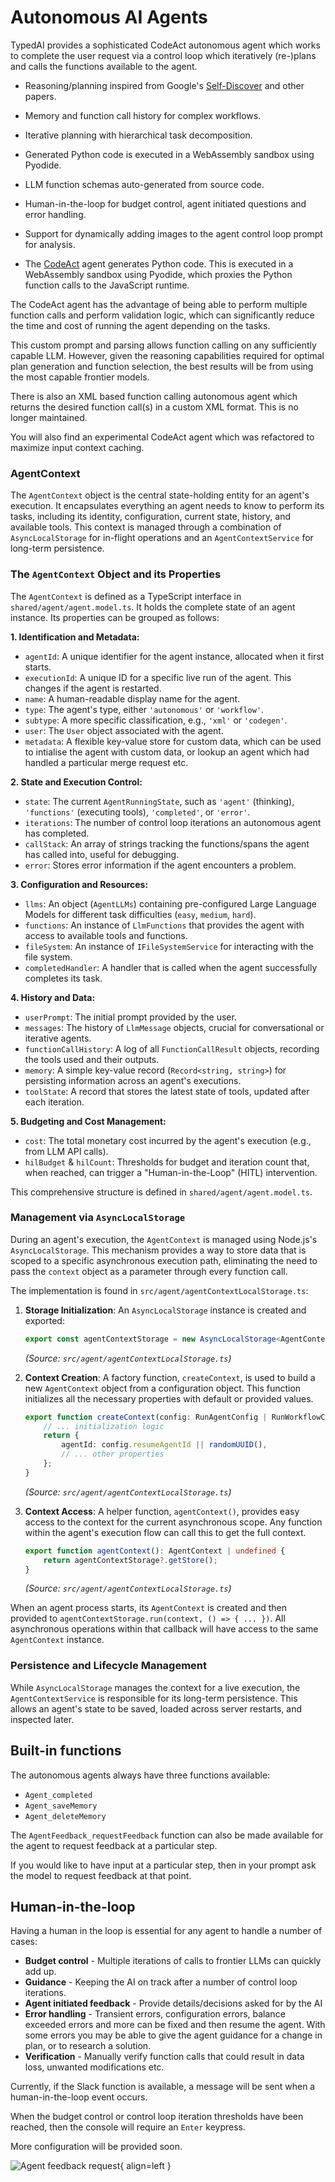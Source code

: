 # Autonomous AI Agents

TypedAI provides a sophisticated CodeAct autonomous agent which works to complete the user request via a control loop which iteratively (re-)plans and calls the functions available to the agent.

- Reasoning/planning inspired from Google's [Self-Discover](https://arxiv.org/abs/2402.03620) and other papers.
- Memory and function call history for complex workflows.
- Iterative planning with hierarchical task decomposition.
- Generated Python code is executed in a WebAssembly sandbox using Pyodide.
- LLM function schemas auto-generated from source code.
- Human-in-the-loop for budget control, agent initiated questions and error handling.
- Support for dynamically adding images to the agent control loop prompt for analysis.


- The [CodeAct](https://arxiv.org/abs/2402.01030) agent generates Python code. This is executed in a WebAssembly sandbox using Pyodide, which proxies the Python function calls to the JavaScript runtime.

The CodeAct agent has the advantage of being able to perform multiple function calls and perform validation logic,
which can significantly reduce the time and cost of running the agent depending on the tasks.

This custom prompt and parsing allows function calling on any sufficiently capable LLM. However, given the reasoning
capabilities required for optimal plan generation and function selection, the best results will be from using the 
most capable frontier models.

There is also an XML based function calling autonomous agent which returns the desired function call(s) in a custom XML format. This is no longer maintained.

You will also find an experimental CodeAct agent which was refactored to maximize input context caching.

### AgentContext

The `AgentContext` object is the central state-holding entity for an agent's execution. It encapsulates everything an agent needs to know to perform its tasks, including its identity, configuration, current state, history, and available tools. This context is managed through a combination of `AsyncLocalStorage` for in-flight operations and an `AgentContextService` for long-term persistence.

### The `AgentContext` Object and its Properties

The `AgentContext` is defined as a TypeScript interface in `shared/agent/agent.model.ts`. It holds the complete state of an agent instance. Its properties can be grouped as follows:

**1. Identification and Metadata:**

*   `agentId`: A unique identifier for the agent instance, allocated when it first starts.
*   `executionId`: A unique ID for a specific live run of the agent. This changes if the agent is restarted.
*   `name`: A human-readable display name for the agent.
*   `type`: The agent's type, either `'autonomous'` or `'workflow'`.
*   `subtype`: A more specific classification, e.g., `'xml'` or `'codegen'`.
*   `user`: The `User` object associated with the agent.
*   `metadata`: A flexible key-value store for custom data, which can be used to intialise the agent with custom data, or lookup an agent which had handled a particular merge request etc.

**2. State and Execution Control:**

*   `state`: The current `AgentRunningState`, such as `'agent'` (thinking), `'functions'` (executing tools), `'completed'`, or `'error'`.
*   `iterations`: The number of control loop iterations an autonomous agent has completed.
*   `callStack`: An array of strings tracking the functions/spans the agent has called into, useful for debugging.
*   `error`: Stores error information if the agent encounters a problem.

**3. Configuration and Resources:**

*   `llms`: An object (`AgentLLMs`) containing pre-configured Large Language Models for different task difficulties (`easy`, `medium`, `hard`).
*   `functions`: An instance of `LlmFunctions` that provides the agent with access to available tools and functions.
*   `fileSystem`: An instance of `IFileSystemService` for interacting with the file system.
*   `completedHandler`: A handler that is called when the agent successfully completes its task.

**4. History and Data:**

*   `userPrompt`: The initial prompt provided by the user.
*   `messages`: The history of `LlmMessage` objects, crucial for conversational or iterative agents.
*   `functionCallHistory`: A log of all `FunctionCallResult` objects, recording the tools used and their outputs.
*   `memory`: A simple key-value record (`Record<string, string>`) for persisting information across an agent's executions.
*   `toolState`: A record that stores the latest state of tools, updated after each iteration.

**5. Budgeting and Cost Management:**

*   `cost`: The total monetary cost incurred by the agent's execution (e.g., from LLM API calls).
*   `hilBudget` & `hilCount`: Thresholds for budget and iteration count that, when reached, can trigger a "Human-in-the-Loop" (HITL) intervention.

This comprehensive structure is defined in `shared/agent/agent.model.ts`.

### Management via `AsyncLocalStorage`

During an agent's execution, the `AgentContext` is managed using Node.js's `AsyncLocalStorage`. This mechanism provides a way to store data that is scoped to a specific asynchronous execution path, eliminating the need to pass the `context` object as a parameter through every function call.

The implementation is found in `src/agent/agentContextLocalStorage.ts`:

1.  **Storage Initialization**: An `AsyncLocalStorage` instance is created and exported:
    ```typescript
    export const agentContextStorage = new AsyncLocalStorage<AgentContext>();
    ```
    *(Source: `src/agent/agentContextLocalStorage.ts`)*

2.  **Context Creation**: A factory function, `createContext`, is used to build a new `AgentContext` object from a configuration object. This function initializes all the necessary properties with default or provided values.
    ```typescript
    export function createContext(config: RunAgentConfig | RunWorkflowConfig): AgentContext {
        // ... initialization logic
        return {
            agentId: config.resumeAgentId || randomUUID(),
            // ... other properties
        };
    }
    ```
    *(Source: `src/agent/agentContextLocalStorage.ts`)*

3.  **Context Access**: A helper function, `agentContext()`, provides easy access to the context for the current asynchronous scope. Any function within the agent's execution flow can call this to get the full context.
    ```typescript
    export function agentContext(): AgentContext | undefined {
        return agentContextStorage?.getStore();
    }
    ```
    *(Source: `src/agent/agentContextLocalStorage.ts`)*

When an agent process starts, its `AgentContext` is created and then provided to `agentContextStorage.run(context, () => { ... })`. All asynchronous operations within that callback will have access to the same `AgentContext` instance.

### Persistence and Lifecycle Management

While `AsyncLocalStorage` manages the context for a live execution, the `AgentContextService` is responsible for its long-term persistence. This allows an agent's state to be saved, loaded across server restarts, and inspected later.

## Built-in functions

The autonomous agents always have three functions available:

- `Agent_completed`
- `Agent_saveMemory`
- `Agent_deleteMemory`

The `AgentFeedback_requestFeedback` function can also be made available for the agent to request feedback at a particular step.

If you would like to have input at a particular step, then in your prompt ask the model to request feedback at that point.

## Human-in-the-loop

Having a human in the loop is essential for any agent to handle a number of cases:

- **Budget control** - Multiple iterations of calls to frontier LLMs can quickly add up.
- **Guidance** - Keeping the AI on track after a number of control loop iterations.
- **Agent initiated feedback** - Provide details/decisions asked for by the AI
- **Error handling** - Transient errors, configuration errors, balance exceeded errors and more can be fixed and then resume the agent. With some errors you may be able to give the agent guidance for a change in plan, or to research a solution.
- **Verification** - Manually verify function calls that could result in data loss, unwanted modifications etc.

Currently, if the Slack function is available, a message will be sent when a human-in-the-loop event occurs.

When the budget control or control loop iteration thresholds have been reached, then the console will require an `Enter` keypress.

More configuration will be provided soon.

![Agent feedback request](https://public.trafficguard.ai/typedai/feedback.png){ align=left }
